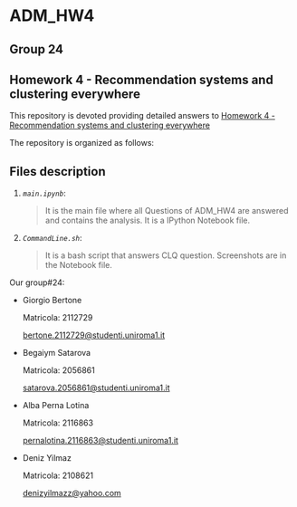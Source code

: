 # ADM_HW4

## Group 24
## Homework 4 - Recommendation systems and clustering everywhere


This repository is devoted providing detailed answers to [Homework 4 - Recommendation systems and clustering everywhere](https://github.com/Sapienza-University-Rome/ADM/tree/master/2023/Homework_4) 

The repository is organized as follows:

## Files description

1. _`main.ipynb`_: 
	> It is the main file where all Questions of ADM_HW4 are answered and contains the analysis. It is a IPython Notebook file.

2. _`CommandLine.sh`_: 
	> It is a bash script that answers CLQ question.
    >Screenshots are in the Notebook file. 
       

Our group#24:

* Giorgio Bertone
  
  Matricola: 2112729
  
  bertone.2112729@studenti.uniroma1.it
* Begaiym Satarova
  
  Matricola: 2056861
  
  satarova.2056861@studenti.uniroma1.it
* Alba Perna Lotina
  
  Matricola: 2116863
  
  pernalotina.2116863@studenti.uniroma1.it
* Deniz Yilmaz
  
  Matricola: 2108621
  
  denizyilmazz@yahoo.com 
